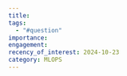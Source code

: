 ```yaml
---
title: 
tags:
  - "#question"
importance: 
engagement: 
recency_of_interest: 2024-10-23
category: MLOPS
---
```

